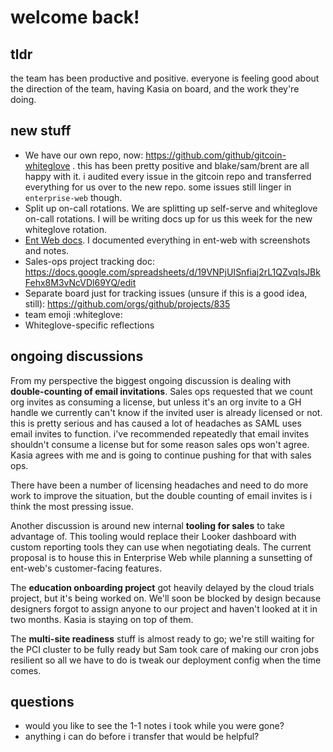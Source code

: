 # welcome back!

## tldr

the team has been productive and positive. everyone is feeling good about the direction of the team,
having Kasia on board, and the work they're doing.

## new stuff

- We have our own repo, now: https://github.com/github/gitcoin-whiteglove . this has been pretty
  positive and blake/sam/brent are all happy with it. i audited every issue in the gitcoin repo and
  transferred everything for us over to the new repo. some issues still linger in `enterprise-web`
  though.
- Split up on-call rotations. We are splitting up self-serve and whiteglove on-call rotations. I
  will be writing docs up for us this week for the new whiteglove rotation.
- [Ent Web docs](https://github.com/github/gitcoin-whiteglove/blob/master/doc/entweb.md). I documented everything in ent-web with screenshots and notes.
- Sales-ops project tracking doc: https://docs.google.com/spreadsheets/d/19VNPjUISnfiaj2rL1QZvqIsJBkFehx8M3vNcVDl69YQ/edit
- Separate board just for tracking issues (unsure if this is a good idea, still): https://github.com/orgs/github/projects/835
- team emoji :whiteglove:
- Whiteglove-specific reflections


## ongoing discussions

From my perspective the biggest ongoing discussion is dealing with **double-counting of email
invitations**. Sales ops requested that we count org invites as consuming a license, but unless it's
an org invite to a GH handle we currently can't know if the invited user is already licensed or not.
this is pretty serious and has caused a lot of headaches as SAML uses email invites to function.
i've recommended repeatedly that email invites shouldn't consume a license but for some reason sales
ops won't agree. Kasia agrees with me and is going to continue pushing for that with sales ops.

There have been a number of licensing headaches and need to do more work to improve the situation,
but the double counting of email invites is i think the most pressing issue.

Another discussion is around new internal **tooling for sales** to take advantage of. This tooling would
replace their Looker dashboard with custom reporting tools they can use when negotiating deals. The
current proposal is to house this in Enterprise Web while planning a sunsetting of ent-web's
customer-facing features.

The **education onboarding project** got heavily delayed by the cloud trials project, but it's being
worked on. We'll soon be blocked by design because designers forgot to assign anyone to our project
and haven't looked at it in two months. Kasia is staying on top of them.

The **multi-site readiness** stuff is almost ready to go; we're still waiting for the PCI cluster to
be fully ready but Sam took care of making our cron jobs resilient so all we have to do is tweak our
deployment config when the time comes.

## questions

- would you like to see the 1-1 notes i took while you were gone?
- anything i can do before i transfer that would be helpful?
